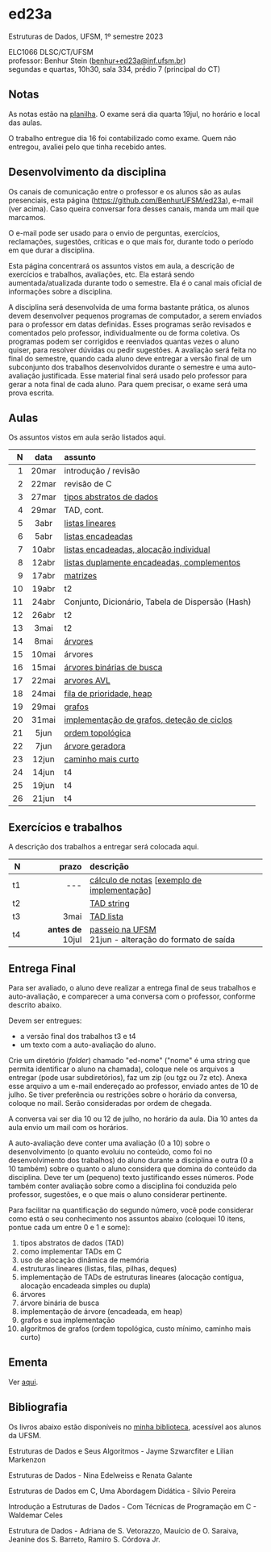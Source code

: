 # ed23a
Estruturas de Dados, UFSM, 1º semestre 2023

ELC1066 DLSC/CT/UFSM\
professor: Benhur Stein ([benhur+ed23a@inf.ufsm.br](mailto:benhur%2bed23a@inf.ufsm.br))\
segundas e quartas, 10h30, sala 334, prédio 7 (principal do CT)

## Notas

As notas estão na [planilha](https://docs.google.com/spreadsheets/d/1afGkzsOsM4dB0aYUoUyLZtTgvNbERXJFxhRhry5xpqc/edit?usp=sharing).
O exame será dia quarta 19jul, no horário e local das aulas.

O trabalho entregue dia 16 foi contabilizado como exame.
Quem não entregou, avaliei pelo que tinha recebido antes.

## Desenvolvimento da disciplina

Os canais de comunicação entre o professor e os alunos são as aulas presenciais, esta página (<https://github.com/BenhurUFSM/ed23a>), e-mail (ver acima). Caso queira conversar fora desses canais, manda um mail que marcamos.

O e-mail pode ser usado para o envio de perguntas, exercícios, reclamações, sugestões, críticas e o que mais for, durante todo o período em que durar a disciplina.

Esta página concentrará os assuntos vistos em aula, a descrição de exercícios e trabalhos, avaliações, etc. Ela estará sendo aumentada/atualizada durante todo o semestre. Ela é o canal mais oficial de informações sobre a disciplina.

A disciplina será desenvolvida de uma forma bastante prática, os alunos devem desenvolver pequenos programas de computador, a serem enviados para o professor em datas definidas. 
Esses programas serão revisados e comentados pelo professor, individualmente ou de forma coletiva. 
Os programas podem ser corrigidos e reenviados quantas vezes o aluno quiser, para resolver dúvidas ou pedir sugestões.
A avaliação será feita no final do semestre, quando cada aluno deve entregar a versão final de um subconjunto dos trabalhos desenvolvidos durante o semestre e uma auto-avaliação justificada. Esse material final será usado pelo professor para gerar a nota final de cada aluno.
Para quem precisar, o exame será uma prova escrita.

##  Aulas

Os assuntos vistos em aula serão listados aqui.

|    N |  data | assunto
| ---: | :---: | :--------
|    1 | 20mar | introdução / revisão
|    2 | 22mar | revisão de C
|    3 | 27mar | [tipos abstratos de dados](Aulas/tad.md)
|    4 | 29mar | TAD, cont.
|    5 |  3abr | [listas lineares](Aulas/listas.md)
|    6 |  5abr | [listas encadeadas](Aulas/listas_encadeadas.md)
|    7 | 10abr | [listas encadeadas, alocação individual](Aulas/lista_encadeada_com_ponteiros.md)
|    8 | 12abr | [listas duplamente encadeadas, complementos](Aulas/lista_duplamente_encadeada.md)
|    9 | 17abr | [matrizes](Aulas/matrizes.md)
|   10 | 19abr | t2
|   11 | 24abr | Conjunto, Dicionário, Tabela de Dispersão (Hash)
|   12 | 26abr | t2
|   13 |  3mai | t2
|   14 |  8mai | [árvores](Aulas/arvores.md)
|   15 | 10mai | árvores
|   16 | 15mai | [árvores binárias de busca](Aulas/arvore_binaria_de_busca.md)
|   17 | 22mai | [arvores AVL](Aulas/arvore_avl.md)
|   18 | 24mai | [fila de prioridade, heap](Aulas/heap.md)
|   19 | 29mai | [grafos](Aulas/grafo.md)
|   20 | 31mai | [implementação de grafos, deteção de ciclos](Aulas/grafo2.md)
|   21 |  5jun | [ordem topológica](Aulas/grafo3.md)
|   22 |  7jun | [árvore geradora](Aulas/grafo4.md)
|   23 | 12jun | [caminho mais curto](Aulas/grafo5.md)
|   24 | 14jun | t4
|   25 | 19jun | t4
|   26 | 21jun | t4

## Exercícios e trabalhos

A descrição dos trabalhos a entregar será colocada aqui.

|     N |    prazo | descrição
| ----: | -------: | :-----------
|    t1 |      --- | [cálculo de notas](Trabalhos/t1.md) [[exemplo de implementação](Trabalhos/t1-ed23a.c)]
|    t2 |          | [TAD string](Trabalhos/t2.md)
|    t3 |     3mai | [TAD lista](Trabalhos/t3)
|    t4 |   **antes de** 10jul | [passeio na UFSM](Trabalhos/t4)<br>21jun - alteração do formato de saída

## Entrega Final

Para ser avaliado, o aluno deve realizar a entrega final de seus trabalhos e auto-avaliação, e comparecer a uma conversa com o professor, conforme descrito abaixo.

Devem ser entregues:
- a versão final dos trabalhos t3 e t4
- um texto com a auto-avaliação do aluno.

Crie um diretório (*folder*) chamado "ed-nome" ("nome" é uma string que permita identificar o aluno na chamada), coloque nele os arquivos a entregar (pode usar subdiretórios), faz um zip (ou tgz ou 7z etc). Anexa esse arquivo a um e-mail endereçado ao professor, enviado antes de 10 de julho. Se tiver preferência ou restrições sobre o horário da conversa, coloque no mail. Serão consideradas por ordem de chegada.

A conversa vai ser dia 10 ou 12 de julho, no horário da aula. Dia 10 antes da aula envio um mail com os horários.

A auto-avaliação deve conter uma avaliação (0 a 10) sobre o desenvolvimento (o quanto evoluiu no conteúdo, como foi no desenvolvimento dos trabalhos) do aluno durante a disciplina e outra (0 a 10 também) sobre o quanto o aluno considera que domina do conteúdo da disciplina. Deve ter um (pequeno) texto justificando esses números.
Pode também conter avaliação sobre como a disciplina foi conduzida pelo professor, sugestões, e o que mais o aluno considerar pertinente.

Para facilitar na quantificação do segundo número, você pode considerar como está o seu conhecimento nos assuntos abaixo (coloquei 10 itens, pontue cada um entre 0 e 1 e some):
1. tipos abstratos de dados (TAD)
1. como implementar TADs em C
2. uso de alocação dinâmica de memória
3. estruturas lineares (listas, filas, pilhas, deques)
4. implementação de TADs de estruturas lineares (alocação contígua, alocação encadeada simples ou dupla)
5. árvores
6. árvore binária de busca
7. implementação de árvore (encadeada, em heap)
8. grafos e sua implementação
9. algoritmos de grafos (ordem topológica, custo mínimo, caminho mais curto)


## Ementa

Ver [aqui](https://www.ufsm.br/ementario/disciplinas/ELC1066/).

## Bibliografia

Os livros abaixo estão disponíveis no [minha biblioteca](https://www.ufsm.br/orgaos-suplementares/biblioteca/e-books-2/), acessível aos alunos da UFSM.

Estruturas de Dados e Seus Algoritmos - Jayme Szwarcfiter e Lilian Markenzon

Estruturas de Dados - Nina Edelweiss e Renata Galante

Estruturas de Dados em C, Uma Abordagem Didática - Sílvio Pereira

Introdução a Estruturas de Dados - Com Técnicas de Programação em C - Waldemar Celes

Estrutura de Dados - Adriana de S. Vetorazzo, Mauício de O. Saraiva, Jeanine dos S. Barreto, Ramiro S. Córdova Jr.

